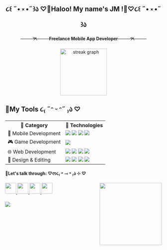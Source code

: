 <h2 align="center">૮꒰ ˶• ༝ •˶꒱ა ♡🌸Haloo! My name's JM !🌸♡૮꒰ ˶• ༝ •˶꒱ა</h2>

###

<h4 align="center">────୨ৎ────Freelance Mobile App Developer────୨ৎ────</h4>

###

<div align="center">
  <!--
  <img src="https://github-readme-stats.vercel.app/api?username=named-JM&hide_title=false&hide_rank=false&show_icons=true&include_all_commits=true&count_private=true&disable_animations=false&theme=dracula&locale=en&hide_border=false" height="150" alt="stats graph"  />
  -->
  
  <img src="https://streak-stats.demolab.com?user=named-JM&locale=en&mode=daily&theme=dracula&hide_border=false&border_radius=5" height="150" alt="streak graph"  />
  <!--<img src="https://github-readme-stats.vercel.app/api/top-langs?username=named-JM&locale=en&hide_title=false&layout=compact&card_width=320&langs_count=5&theme=dracula&hide_border=false" height="150" alt="languages graph"  /> -->
</div>

###

<h2 align="left">🌸My Tools     ૮₍ ˶ᵔ ᵕ ᵔ˶ ₎ა ♡</h4>

###

<div align="left">
<table>
  <tr>
    <th>💖 Category</th>
    <th>🌟 Technologies</th>
  </tr>
  <tr>
    <td>📱 Mobile Development</td>
    <td>
      <img src="https://img.shields.io/badge/Flutter-02569B?style=for-the-badge&logo=flutter&logoColor=white">
      <img src="https://img.shields.io/badge/PHP-777BB4?style=for-the-badge&logo=php&logoColor=white">
      <img src="https://img.shields.io/badge/MySQL-4479A1?style=for-the-badge&logo=mysql&logoColor=white">
      <img src="https://img.shields.io/badge/Firebase-FFCA28?style=for-the-badge&logo=firebase&logoColor=black">
    </td>
  </tr>
  <tr>
    <td>🎮 Game Development</td>
    <td>
      <img src="https://img.shields.io/badge/Unity-100000?style=for-the-badge&logo=unity&logoColor=white">
    <!--  <img src="https://img.shields.io/badge/Blender-F5792A?style=for-the-badge&logo=blender&logoColor=white">-->
    </td>
  </tr>
  <tr>
    <td>🌐 Web Development</td>
    <td>
      <img src="https://img.shields.io/badge/PHP-777BB4?style=for-the-badge&logo=php&logoColor=white">
      <img src="https://img.shields.io/badge/MySQL-4479A1?style=for-the-badge&logo=mysql&logoColor=white">
      <img src="https://img.shields.io/badge/HTML5-E34F26?style=for-the-badge&logo=html5&logoColor=white">
      <img src="https://img.shields.io/badge/Tailwind_CSS-38B2AC?style=for-the-badge&logo=tailwind-css&logoColor=white">
    </td>
  </tr>
  <tr>
    <td>🎨 Design & Editing</td>
    <td>
      <img src="https://img.shields.io/badge/Adobe_Photoshop-31A8FF?style=for-the-badge&logo=adobe-photoshop&logoColor=white">
      <img src="https://img.shields.io/badge/Figma-F24E1E?style=for-the-badge&logo=figma&logoColor=white">
      <img src="https://img.shields.io/badge/Canva-00C4CC?style=for-the-badge&logo=canva&logoColor=white">
      <img src="https://img.shields.io/badge/Adobe_Premiere-9999FF?style=for-the-badge&logo=adobe-premiere-pro&logoColor=white">
    </td>
  </tr>
</table>
</div>


<h4 align="left">🌸Let's talk through:   ♡ᰔ૮₍ ˃ ⤙ ˂ ₎ა ⊹ ♡</h4>

<img align="right" height="200" src="https://media.tenor.com/M7-Ftr7tsz8AAAAM/dance.gif"  />

<div align="left">
  <a href="mailto:joannacaguco@gmail.com">
    <img src="https://img.shields.io/badge/💌%20Email-FFC0CB?style=for-the-badge" height="35">
  </a>
  <a href="https://www.instagram.com/waninani_">
    <img src="https://img.shields.io/badge/📷%20Instagram-FFB6C1?style=for-the-badge" height="35">
  </a>
  <a href="https://www.linkedin.com/in/joannacaguco/">
    <img src="https://img.shields.io/badge/🌝%20LinkedIn-F8C8DC?style=for-the-badge&logo=linkedin&logoColor=white" height="35">
  </a>
  <a href="https://web.facebook.com/JM.cags">
    <img src="https://img.shields.io/badge/🌐%20Facebook-FAA0A0?style=for-the-badge" height="35">
  </a>
</div>




###


###

<img align="left" src="https://visitor-badge.laobi.icu/badge?page_id=JM.JM&left_color=lightpink&right_color=thistle&left_text=Stalkers%20jk%20:3"  />

###

